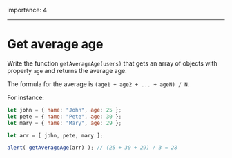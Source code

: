 importance: 4

---

# Get average age

Write the function `getAverageAge(users)` that gets an array of objects with property `age` and returns the average age.

The formula for the average is `(age1 + age2 + ... + ageN) / N`.

For instance:

```js no-beautify
let john = { name: "John", age: 25 };
let pete = { name: "Pete", age: 30 };
let mary = { name: "Mary", age: 29 };

let arr = [ john, pete, mary ];

alert( getAverageAge(arr) ); // (25 + 30 + 29) / 3 = 28
```